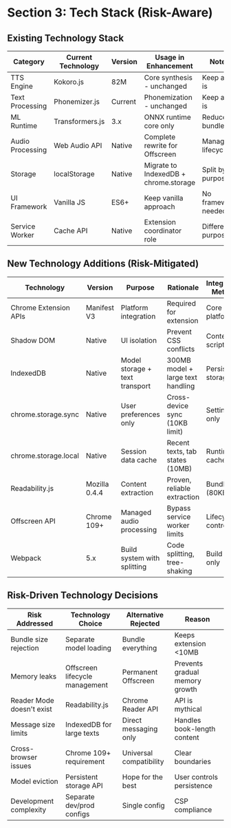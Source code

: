 # Section 3: Tech Stack (Risk-Aware)

## Existing Technology Stack

| Category | Current Technology | Version | Usage in Enhancement | Notes |
|----------|-------------------|---------|---------------------|--------|
| TTS Engine | Kokoro.js | 82M | Core synthesis - unchanged | Keep as-is |
| Text Processing | Phonemizer.js | Current | Phonemization - unchanged | Keep as-is |
| ML Runtime | Transformers.js | 3.x | ONNX runtime core only | Reduced bundle |
| Audio Processing | Web Audio API | Native | Complete rewrite for Offscreen | Managed lifecycle |
| Storage | localStorage | Native | Migrate to IndexedDB + chrome.storage | Split by purpose |
| UI Framework | Vanilla JS | ES6+ | Keep vanilla approach | No framework needed |
| Service Worker | Cache API | Native | Extension coordinator role | Different purpose |

## New Technology Additions (Risk-Mitigated)

| Technology | Version | Purpose | Rationale | Integration Method |
|------------|---------|---------|-----------|-------------------|
| Chrome Extension APIs | Manifest V3 | Platform integration | Required for extension | Core platform |
| Shadow DOM | Native | UI isolation | Prevent CSS conflicts | Content script UI |
| IndexedDB | Native | Model storage + text transport | 300MB model + large text handling | Persistent storage |
| chrome.storage.sync | Native | User preferences only | Cross-device sync (10KB limit) | Settings only |
| chrome.storage.local | Native | Session data cache | Recent texts, tab states (10MB) | Runtime cache |
| Readability.js | Mozilla 0.4.4 | Content extraction | Proven, reliable extraction | Bundled (80KB) |
| Offscreen API | Chrome 109+ | Managed audio processing | Bypass service worker limits | Lifecycle controlled |
| Webpack | 5.x | Build system with splitting | Code splitting, tree-shaking | Build time only |

## Risk-Driven Technology Decisions

| Risk Addressed | Technology Choice | Alternative Rejected | Reason |
|----------------|------------------|---------------------|---------|
| Bundle size rejection | Separate model loading | Bundle everything | Keeps extension <10MB |
| Memory leaks | Offscreen lifecycle management | Permanent Offscreen | Prevents gradual memory growth |
| Reader Mode doesn't exist | Readability.js | Chrome Reader API | API is mythical |
| Message size limits | IndexedDB for large texts | Direct messaging only | Handles book-length content |
| Cross-browser issues | Chrome 109+ requirement | Universal compatibility | Clear boundaries |
| Model eviction | Persistent storage API | Hope for the best | User controls persistence |
| Development complexity | Separate dev/prod configs | Single config | CSP compliance |
